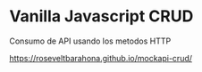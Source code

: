 # Vanilla Javascript CRUD
Consumo de API usando los metodos HTTP

https://roseveltbarahona.github.io/mockapi-crud/
